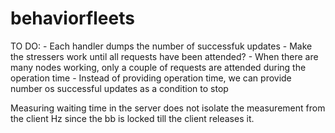 # behaviorfleets

TO DO:
    - Each handler dumps the number of successfuk updates
    - Make the stressers work until all requests have been attended?
        - When there are many nodes working, only a couple of requests are attended during the operation time
        - Instead of providing operation time, we can provide number os successful updates as a condition to stop


Measuring waiting time in the server does not isolate the measurement from the client Hz since the bb is locked till the client releases it.